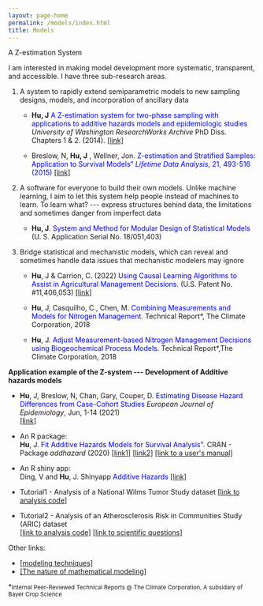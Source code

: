 ```yaml
---
layout: page-home
permalink: /models/index.html
title: Models
---
```

A Z-estimation System

I am interested in making model development more systematic, transparent, and accessible. I have three sub-research areas. 

1) A system to rapidly extend semiparametric models to new sampling designs, models, and incorporation of ancillary data

   - **Hu, J** <span style=" color: blue;"> A Z-estimation system for two-phase sampling with applications to additive hazards models and epidemiologic studies </span> *University of Washington ResearchWorks Archive* PhD Diss. Chapters 1 & 2. (2014).
[[link]](https://digital.lib.washington.edu/researchworks/handle/1773/27427) 

   - Breslow, N, **Hu, J** , Wellner, Jon.  <span style=" color: blue;"> Z-estimation and Stratified Samples: Application to Survival Models” *Lifetime Data Analysis*, 21, 493-516 (2015)</span> [[link]](https://www.ncbi.nlm.nih.gov/pmc/articles/PMC4503541/)  

2) A software for everyone to build their own models. Unlike  machine learning, I aim to let this system help people instead of machines to learn. To learn what? --- express structures behind data, the limitations and sometimes danger from imperfect data

   - **Hu, J**. <span style=" color: blue;">System and Method for Modular Design of Statistical Models </span> (U. S. Application Serial No. 18/051,403) 


3) Bridge statistical and mechanistic models, which can reveal and sometimes handle data issues that mechanistic modelers may ignore 

   - **Hu**, J & Carrion, C. (2022) <span style=" color: blue;"> Using Causal Learning Algorithms to Assist in
Agricultural Management Decisions. </span> (U.S. Patent No. #11,406,053) [[link]](https://uspto.report/patent/grant/11,406,053)<br/>
   
   - **Hu**, J, Casquilho, C., Chen, M. <span style=" color: blue;"> Combining Measurements and Models for
Nitrogen Management.</span> Technical Report*, The Climate Corporation, 2018 
   
   - **Hu**, J. <span style=" color: blue;"> Adjust Measurement-based Nitrogen Management Decisions using
Biogeochemical Process Models.</span> Technical Report*,The Climate Corporation, 2018


**Application example of the Z-system --- Development of Additive hazards models**
   
   -  **Hu**, J,  Breslow, N, Chan, Gary, Couper, D. <span style=" color: blue;">Estimating Disease Hazard Differences from Case-Cohort Studies </span>  *European Journal of Epidemiology*, Jun, 1-14 (2021) <br/> [[link]](https://link.springer.com/article/10.1007/s10654-021-00739-3)

   - An R package:<br/>
   **Hu**, J. <span style=" color: blue;">Fit Additive Hazards Models for Survival Analysis"</span>. CRAN - Package *addhazard* (2020) [[link1]](https://github.com/katehu/addhazard) [[link2]](https://cran.r-project.org/web/packages/addhazard/index.html)
[[link to a user's manual]](https://cran.r-project.org/web/packages/addhazard/addhazard.pdf)

   - An R shiny app:<br/>
Ding, V and **Hu**, J. Shinyapp <span style=" color: blue;">Additive Hazards </span> [[link]](https://addhazard.shinyapps.io/addhazard_shiny/?_ga=2.22828659.979974368.1670686069-1357428355.1670686069) 
   
   - Tutorial1 - Analysis of a National Wilms Tumor Study dataset [[link to analysis code]](https://www.mn.uio.no/math/english/research/groups/statistics-data-science/handbook-of-case-control-studies/chapter-17/bc_ah_analysis_for_table_17.4.html)

  - Tutorial2 - Analysis of an Atherosclerosis Risk in Communities Study (ARIC) dataset  
[[link to analysis code]](https://static-content.springer.com/esm/art%3A10.1007%2Fs10654-021-00739-3/MediaObjects/10654_2021_739_MOESM1_ESM.pdf) [[link to scientific questions]](https://link.springer.com/article/10.1007/s10654-021-00739-3)
   
Other links:

- [[modeling techniques]](https://fab.cba.mit.edu/classes/864.23/people/Kate/index.html) 
- [[The nature of mathematical modeling]](https://fab.cba.mit.edu/classes/864.23/) 


   






*<small>Internal Peer-Reviewed Technical Reports @ The Climate Corporation, A subsidary of Bayer Crop Science <small> <br/>
   
   

      
   

